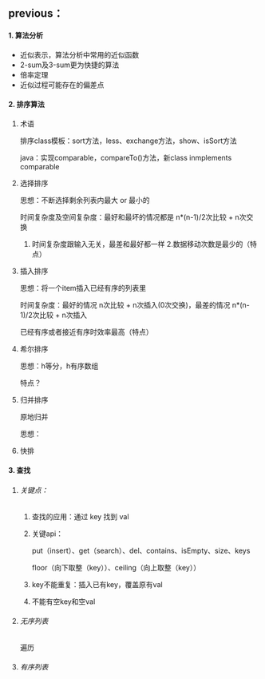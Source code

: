 ## previous：

#### 1. 算法分析

- 近似表示，算法分析中常用的近似函数
- 2-sum及3-sum更为快捷的算法
- 倍率定理
- 近似过程可能存在的偏差点



#### 2. 排序算法

1. 术语

   排序class模板：sort方法，less、exchange方法，show、isSort方法

   java：实现comparable，compareTo()方法，新class inmplements comparable

2. 选择排序

   思想：不断选择剩余列表内最大 or 最小的

   时间复杂度及空间复杂度：最好和最坏的情况都是  n*(n-1)/2次比较 + n次交换

   1. 时间复杂度跟输入无关，最差和最好都一样 2.数据移动次数是最少的（特点）

3. 插入排序

   思想：将一个item插入已经有序的列表里

   时间复杂度：最好的情况 n次比较 + n次插入(0次交换)，最差的情况 n*(n-1)/2次比较 + n次插入
   
   已经有序或者接近有序时效率最高（特点）
   
4. 希尔排序

   思想：h等分，h有序数组

   特点？

5. 归并排序

   原地归并

   思想：

6. 快排





#### 3. 查找

1. ###### 关键点：
   1. 查找的应用：通过 key 找到 val

   2. 关键api：

      put（insert）、get（search）、del、contains、isEmpty、size、keys

      floor（向下取整（key））、ceiling（向上取整（key））

   3. key不能重复：插入已有key，覆盖原有val

   4. 不能有空key和空val

      

2. ###### 无序列表

   遍历

3. ###### 有序列表




